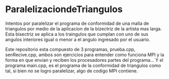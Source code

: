 # ParalelizaciondeTriangulos

Intentos por paralelizar el programa de conformidad de una malla de triangulos por medio de la aplicacion de la bizectriz de la artista mas larga. Esta bisectriz se aplica a los traingulos que cumplan con uno de sus angulos interiores igual o menor a el angulo ingresado por el usuario.

Este repositorio esta compuesto de 3 programas, prueba.cpp, senRecive.cpp, ambos son ejercicios para entender como funciona MPI y la forma en que envian y reciben los procesadores partes del programa... Y el programa main.cpp, es el programa de la conformidad de triangulos como tal, si bien no se logro paralelizar, algo de codigo MPI contiene.
